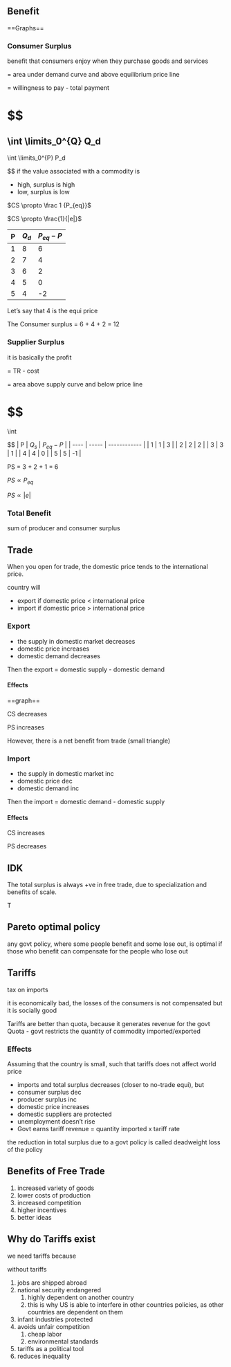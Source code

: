 ## Benefit

==Graphs==

### Consumer Surplus

benefit that consumers enjoy when they purchase goods and services

= area under demand curve and above equilibrium price line

= willingness to pay - total payment

$$
=
\int \limits_0^{Q} Q_d
-
\int \limits_0^{P} P_d

$$
if the value associated with a commodity is 

- high, surplus is high
- low, surplus is low

$CS \propto \frac 1 {P_{eq}}$

$CS \propto \frac{1}{|e|}$

| P    | $Q_d$ | $P_{eq} - P$ |
| ---- | ----- | ------------ |
| 1    | 8     | 6            |
| 2    | 7     | 4            |
| 3    | 6     | 2            |
| 4    | 5     | 0            |
| 5    | 4     | -2           |

Let’s say that 4 is the equi price

The Consumer surplus = 6 + 4 + 2 = 12

### Supplier Surplus

it is basically the profit

= TR - cost

= area above supply curve and below price line

$$
= 
\int

$$
| P    | $Q_s$ | $P_{eq} - P$ |
| ---- | ----- | ------------ |
| 1    | 1     | 3            |
| 2    | 2     | 2            |
| 3    | 3     | 1            |
| 4    | 4     | 0            |
| 5    | 5     | -1           |

PS = 3 + 2 + 1 = 6

$PS \propto P_{eq}$

$PS \propto |e|$

### Total Benefit

sum of producer and consumer surplus

## Trade

When you open for trade, the domestic price tends to the international price.

country will

- export if domestic price < international price
- import if domestic price > international price

### Export

- the supply in domestic market decreases
- domestic price increases
- domestic demand decreases

Then the export = domestic supply - domestic demand

#### Effects

==graph==

CS decreases

PS increases

However, there is a net benefit from trade (small triangle)

### Import

- the supply in domestic market inc
- domestic price dec
- domestic demand inc

Then the import = domestic demand - domestic supply

#### Effects

CS increases

PS decreases

## IDK

The total surplus is always +ve in free trade, due to specialization and benefits of scale.

T

## Pareto optimal policy

any govt policy, where some people benefit and some lose out, is optimal if those who benefit can compensate for the people who lose out

## Tariffs

tax on imports

it is economically bad, the losses of the consumers is not compensated
but it is socially good

Tariffs are better than quota, because it generates revenue for the govt
Quota - govt restricts the quantity of commodity imported/exported

### Effects

Assuming that the country is small, such that tariffs does not affect world price

- imports and total surplus decreases (closer to no-trade equi), but
- consumer surplus dec
- producer surplus inc
- domestic price increases
- domestic suppliers are protected
- unemployment doesn’t rise
- Govt earns tariff revenue = quantity imported x tariff rate

the reduction in total surplus due to a govt policy is called deadweight loss of the policy

## Benefits of Free Trade

1. increased variety of goods
2. lower costs of production
3. increased competition
4. higher incentives
5. better ideas

## Why do Tariffs exist

we need tariffs because

without tariffs

1. jobs are shipped abroad
2. national security endangered
   1. highly dependent on another country
   2. this is why US is able to interfere in other countries policies, as other countries are dependent on them
3. infant industries protected
4. avoids unfair competition
   1. cheap labor
   2. environmental standards
5. tariffs as a political tool
6. reduces inequality
